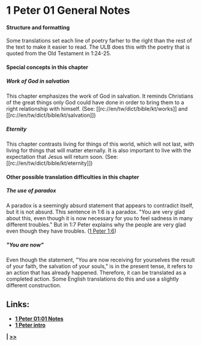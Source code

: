 # 1 Peter 01 General Notes #

#### Structure and formatting ####

Some translations set each line of poetry farher to the right than the rest of the text to make it easier to read. The ULB does this with the poetry that is quoted from the Old Testament in 1:24-25.

#### Special concepts in this chapter ####

##### Work of God in salvation #####
This chapter emphasizes the work of God in salvation. It reminds Christians of the great things only God could have done in order to bring them to a right relationship with himself. (See: [[rc://en/tw/dict/bible/kt/works]] and [[rc://en/tw/dict/bible/kt/salvation]])

##### Eternity #####
This chapter contrasts living for things of this world, which will not last, with living for things that will matter eternally. It is also important to live with the expectation that Jesus will return soon. (See: [[rc://en/tw/dict/bible/kt/eternity]])

#### Other possible translation difficulties in this chapter ####

##### The use of paradox #####

A paradox is a seemingly absurd statement that appears to contradict itself, but it is not absurd. This sentence in 1:6 is a paradox. "You are very glad about this, even though it is now necessary for you to feel sadness in many different troubles." But in 1:7 Peter explains why the people are very glad even though they have troubles. ([1 Peter 1:6](./06.md))

##### "You are now" #####
Even though the statement, "You are now receiving for yourselves the result of your faith, the salvation of your souls," is in the present tense, it refers to an action that has already happened. Therefore, it can be translated as a completed action. Some English translations do this and use a slightly different construction.

## Links: ##

* __[1 Peter 01:01 Notes](./01.md)__
* __[1 Peter intro](../front/intro.md)__

__| [>>](../02/intro.md)__

